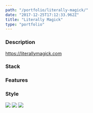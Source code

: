 ```yaml
---
path: "/portfolio/literally-magick/"
date: "2017-12-25T17:12:33.962Z"
title: "Literally Magick"
type: "portfolio"
---
```


### Description
<https://literallymagick.com>

### Stack


### Features


### Style


![](https://storage.googleapis.com/russellmschmidt-net-portfolio/portfolio/DecisionRoulette-1.png)
![](https://storage.googleapis.com/russellmschmidt-net-portfolio/portfolio/DecisionRoulette-2.png)
![](https://storage.googleapis.com/russellmschmidt-net-portfolio/portfolio/DecisionRoulette-3.png)

